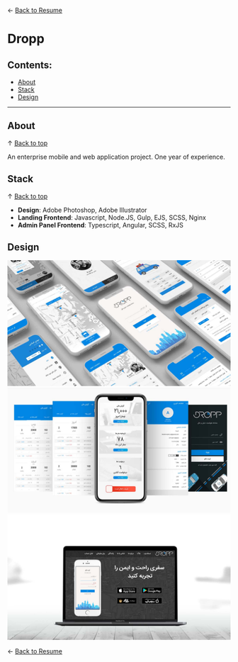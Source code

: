 ← [Back to Resume](../README.md#apr-2017---apr-2018)

<!-- omit in toc -->
# Dropp

<!-- omit in toc -->
## Contents:
- [About](#about)
- [Stack](#stack)
- [Design](#design)

----

## About
↑ [Back to top](#smartsept-app)

An enterprise mobile and web application project. One year of experience.


## Stack
↑ [Back to top](#smartsept-app)

* **Design**: Adobe Photoshop, Adobe Illustrator
* **Landing Frontend**: Javascript, Node.JS, Gulp, EJS, SCSS, Nginx
* **Admin Panel Frontend**: Typescript, Angular, SCSS, RxJS

## Design
![Dropp](../resources/dropp/mobile.jpg)
![Dropp](../resources/dropp/mobile-2.jpg)
![Dropp](../resources/dropp/landing.jpg)

← [Back to Resume](../README.md#apr-2017---apr-2018)
